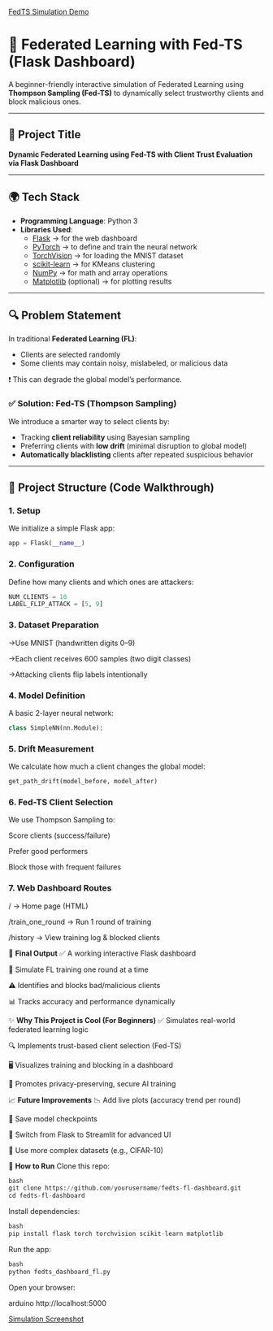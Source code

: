 [FedTS Simulation Demo](simulation.png)

# 🧠 Federated Learning with Fed-TS (Flask Dashboard)

A beginner-friendly interactive simulation of Federated Learning using **Thompson Sampling (Fed-TS)** to dynamically select trustworthy clients and block malicious ones.

---

## 📌 Project Title

**Dynamic Federated Learning using Fed-TS with Client Trust Evaluation via Flask Dashboard**

---

## 🌍 Tech Stack

- **Programming Language**: Python 3
- **Libraries Used**:
  - [Flask](https://flask.palletsprojects.com/) → for the web dashboard
  - [PyTorch](https://pytorch.org/) → to define and train the neural network
  - [TorchVision](https://pytorch.org/vision/stable/index.html) → for loading the MNIST dataset
  - [scikit-learn](https://scikit-learn.org/) → for KMeans clustering
  - [NumPy](https://numpy.org/) → for math and array operations
  - [Matplotlib](https://matplotlib.org/) (optional) → for plotting results

---

## 🔍 Problem Statement

In traditional **Federated Learning (FL)**:
- Clients are selected randomly
- Some clients may contain noisy, mislabeled, or malicious data

❗ This can degrade the global model’s performance.

### ✅ Solution: Fed-TS (Thompson Sampling)
We introduce a smarter way to select clients by:
- Tracking **client reliability** using Bayesian sampling
- Preferring clients with **low drift** (minimal disruption to global model)
- **Automatically blacklisting** clients after repeated suspicious behavior

---

## 🧠 Project Structure (Code Walkthrough)

### 1. **Setup**
We initialize a simple Flask app:
```python
app = Flask(__name__)
```
### 2. **Configuration**
Define how many clients and which ones are attackers:
```python
NUM_CLIENTS = 10
LABEL_FLIP_ATTACK = [5, 9]
```
### 3. **Dataset Preparation**
->Use MNIST (handwritten digits 0–9)

->Each client receives 600 samples (two digit classes)

->Attacking clients flip labels intentionally

### 4. **Model Definition**
A basic 2-layer neural network:
```python
class SimpleNN(nn.Module):
```

### 5. **Drift Measurement**
We calculate how much a client changes the global model:
```python
get_path_drift(model_before, model_after)
```

### 6. **Fed-TS Client Selection**
We use Thompson Sampling to:

Score clients (success/failure)

Prefer good performers

Block those with frequent failures

### 7. **Web Dashboard Routes**
/ → Home page (HTML)

/train_one_round → Run 1 round of training

/history → View training log & blocked clients

🚀 **Final Output**
✅ A working interactive Flask dashboard

🔁 Simulate FL training one round at a time

⚠️ Identifies and blocks bad/malicious clients

📊 Tracks accuracy and performance dynamically

✨ **Why This Project is Cool (For Beginners)**
✅ Simulates real-world federated learning logic

🔍 Implements trust-based client selection (Fed-TS)

🖥️ Visualizes training and blocking in a dashboard

🔐 Promotes privacy-preserving, secure AI training

📈 **Future Improvements**
📉 Add live plots (accuracy trend per round)

💾 Save model checkpoints

🎨 Switch from Flask to Streamlit for advanced UI

🧠 Use more complex datasets (e.g., CIFAR-10)

🧪 **How to Run**
Clone this repo:
```python
bash
git clone https://github.com/yourusername/fedts-fl-dashboard.git
cd fedts-fl-dashboard
```

Install dependencies:
```python
bash
pip install flask torch torchvision scikit-learn matplotlib
```

Run the app:
```python
bash
python fedts_dashboard_fl.py
```
Open your browser:

arduino
http://localhost:5000

[Simulation Screenshot](simulation.png)
